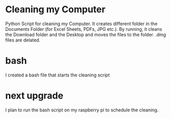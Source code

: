 # Cleaning my Computer

Python Script for cleaning my Computer. It creates different folder in the Documents Folder (for Excel Sheets, PDFs, JPG etc.).
By running, it cleans the Download folder and the Desktop and moves the files to the folder. .dmg files are delated.

# bash

I created a bash file that starts the cleaning script

# next upgrade

I plan to run the bash script on my raspberry pi to schedule the cleaning.
